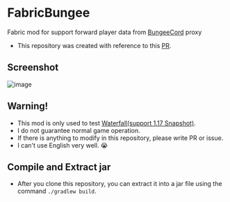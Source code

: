 # FabricBungee
Fabric mod for support forward player data from [BungeeCord](https://github.com/SpigotMC/BungeeCord) proxy
 - This repository was created with reference to this [PR](https://github.com/OKTW-Network/FabricProxy/pull/15).


## Screenshot
![image](https://user-images.githubusercontent.com/45729082/113476608-7d79ea80-94b7-11eb-880f-2591ae66c2ce.png)


## Warning!
 - This mod is only used to test [Waterfall(support 1.17 Snapshot)](https://github.com/LemonCaramel/Waterfall).
 - I do not guarantee normal game operation.
 - If there is anything to modify in this repository, please write PR or issue.
 - I can't use English very well. :sob:

## Compile and Extract jar
- After you clone this repository, you can extract it into a jar file using the command `./gradlew build`.
